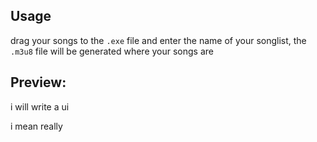## Usage

drag your songs to the `.exe` file and enter the name of your songlist, the `.m3u8` file will be generated where your songs are

## Preview: 

i will write a ui

i mean really
